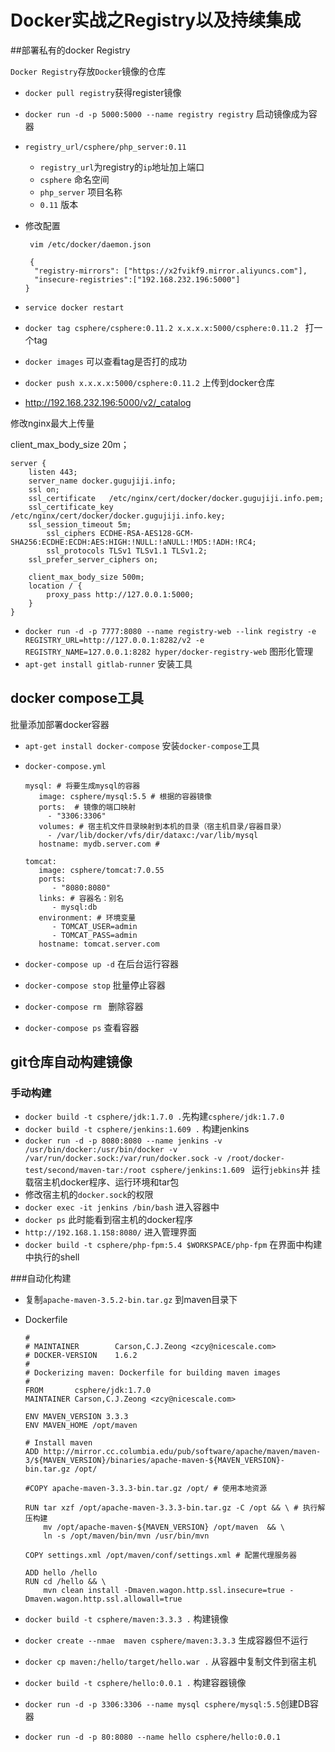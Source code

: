# Docker实战之Registry以及持续集成

##部署私有的docker Registry

`Docker Registry`存放`Docker`镜像的仓库

* `docker pull registry`获得register镜像

* `docker run -d -p 5000:5000 --name registry registry` 启动镜像成为容器

* `registry_url/csphere/php_server:0.11`
  * `registry_url`为registry的`ip`地址加上端口
  * `csphere` 命名空间
  * `php_server` 项目名称
  * `0.11` 版本

* 修改配置

  ````
   vim /etc/docker/daemon.json
   
   {
    "registry-mirrors": ["https://x2fvikf9.mirror.aliyuncs.com"],
    "insecure-registries":["192.168.232.196:5000"]
  }
  ````

* `service docker restart`

* `docker tag csphere/csphere:0.11.2 x.x.x.x:5000/csphere:0.11.2 ` 打一个tag

* `docker images` 可以查看tag是否打的成功

* `docker push x.x.x.x:5000/csphere:0.11.2` 上传到docker仓库

* http://192.168.232.196:5000/v2/_catalog

修改nginx最大上传量

client_max_body_size 20m；

````
server {
	listen 443;
	server_name docker.gugujiji.info;
	ssl on;
	ssl_certificate   /etc/nginx/cert/docker/docker.gugujiji.info.pem;
	ssl_certificate_key  /etc/nginx/cert/docker/docker.gugujiji.info.key;
	ssl_session_timeout 5m;
    	ssl_ciphers ECDHE-RSA-AES128-GCM-SHA256:ECDHE:ECDH:AES:HIGH:!NULL:!aNULL:!MD5:!ADH:!RC4;
    	ssl_protocols TLSv1 TLSv1.1 TLSv1.2;
	ssl_prefer_server_ciphers on;
	
	client_max_body_size 500m;
	location / {
		proxy_pass http://127.0.0.1:5000;
	}
}
````



* `docker run -d -p 7777:8080 --name registry-web --link registry -e REGISTRY_URL=http://127.0.0.1:8282/v2 -e REGISTRY_NAME=127.0.0.1:8282 hyper/docker-registry-web` 图形化管理
* `apt-get install gitlab-runner` 安装工具

## docker compose工具

批量添加部署docker容器

* `apt-get install docker-compose` 安装`docker-compose`工具

* `docker-compose.yml`

  ```shell
  mysql: # 将要生成mysql的容器
     image: csphere/mysql:5.5 # 根据的容器镜像 
     ports:  # 镜像的端口映射
       - "3306:3306"
     volumes: # 宿主机文件目录映射到本机的目录（宿主机目录/容器目录）
       - /var/lib/docker/vfs/dir/dataxc:/var/lib/mysql
     hostname: mydb.server.com # 

  tomcat:
     image: csphere/tomcat:7.0.55
     ports:
        - "8080:8080"
     links: # 容器名：别名
        - mysql:db
     environment: # 环境变量
        - TOMCAT_USER=admin
        - TOMCAT_PASS=admin
     hostname: tomcat.server.com
  ```

* `docker-compose up -d` 在后台运行容器

* `docker-compose stop` 批量停止容器

* `docker-compose rm ` 删除容器

* `docker-compose ps` 查看容器

## git仓库自动构建镜像

### 手动构建

* `docker build -t csphere/jdk:1.7.0 .`先构建`csphere/jdk:1.7.0`
* `docker build -t csphere/jenkins:1.609 .` 构建jenkins
* `docker run -d -p 8080:8080 --name jenkins -v /usr/bin/docker:/usr/bin/docker -v /var/run/docker.sock:/var/run/docker.sock -v /root/docker-test/second/maven-tar:/root csphere/jenkins:1.609 ` 运行`jebkins`并 挂载宿主机docker程序、运行环境和tar包
* 修改宿主机的`docker.sock`的权限
* `docker exec -it jenkins /bin/bash` 进入容器中
* `docker ps` 此时能看到宿主机的docker程序
* `http://192.168.1.158:8080/` 进入管理界面
* `docker build -t csphere/php-fpm:5.4 $WORKSPACE/php-fpm` 在界面中构建中执行的shell

###自动化构建

* 复制`apache-maven-3.5.2-bin.tar.gz` 到maven目录下

* Dockerfile

  ```shell
  #
  # MAINTAINER        Carson,C.J.Zeong <zcy@nicescale.com>
  # DOCKER-VERSION    1.6.2
  #
  # Dockerizing maven: Dockerfile for building maven images
  #
  FROM       csphere/jdk:1.7.0
  MAINTAINER Carson,C.J.Zeong <zcy@nicescale.com>

  ENV MAVEN_VERSION 3.3.3
  ENV MAVEN_HOME /opt/maven

  # Install maven
  ADD http://mirror.cc.columbia.edu/pub/software/apache/maven/maven-3/${MAVEN_VERSION}/binaries/apache-maven-${MAVEN_VERSION}-bin.tar.gz /opt/

  #COPY apache-maven-3.3.3-bin.tar.gz /opt/ # 使用本地资源

  RUN tar xzf /opt/apache-maven-3.3.3-bin.tar.gz -C /opt && \ # 执行解压构建
      mv /opt/apache-maven-${MAVEN_VERSION} /opt/maven  && \
      ln -s /opt/maven/bin/mvn /usr/bin/mvn

  COPY settings.xml /opt/maven/conf/settings.xml # 配置代理服务器

  ADD hello /hello
  RUN cd /hello && \
      mvn clean install -Dmaven.wagon.http.ssl.insecure=true -Dmaven.wagon.http.ssl.allowall=true
  ```

* `docker build -t csphere/maven:3.3.3 .` 构建镜像

* `docker create --nmae  maven csphere/maven:3.3.3` 生成容器但不运行

* `docker cp maven:/hello/target/hello.war .` 从容器中复制文件到宿主机

* `docker build -t csphere/hello:0.0.1 .` 构建容器镜像

* `docker run -d -p 3306:3306 --name mysql csphere/mysql:5.5`创建DB容器

* `docker run -d -p 80:8080 --name hello csphere/hello:0.0.1` 
